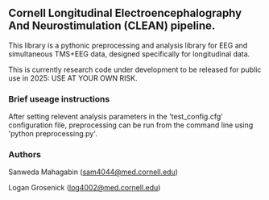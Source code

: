 ## Cornell Longitudinal Electroencephalography And Neurostimulation (CLEAN) pipeline.

This library is a pythonic preprocessing and analysis library for EEG and simultaneous TMS+EEG data, designed specifically for longitudinal data.

This is currently research code under development to be released for public use in 2025: USE AT YOUR OWN RISK.

### Brief useage instructions
After setting relevent analysis parameters in the 'test_config.cfg' configuration file, preprocessing can be run from the command line using 'python preprocessing.py'. 

### Authors
Sanweda Mahagabin (sam4044@med.cornell.edu)

Logan Grosenick (log4002@med.cornell.edu)

